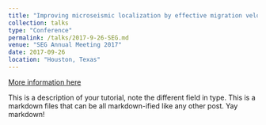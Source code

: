 ```yaml
---
title: "Improving microseismic localization by effective migration velocity analysis"
collection: talks
type: "Conference"
permalink: /talks/2017-9-26-SEG.md
venue: "SEG Annual Meeting 2017"
date: 2017-09-26
location: "Houston, Texas"
---
```


[More information here](http://exampleurl.com)

This is a description of your tutorial, note the different field in type. This is a markdown files that can be all markdown-ified like any other post. Yay markdown!
